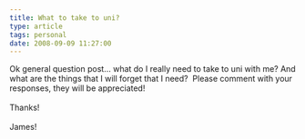 ```yaml
---
title: What to take to uni?
type: article
tags: personal
date: 2008-09-09 11:27:00
---
```

Ok general question post... what do I really need to take to uni with me? And what are the things that I will forget that I need? &nbsp;Please comment with your responses, they will be&nbsp;appreciated!<br /><br />Thanks!<br /><br />James!<div class="blogger-post-footer"><img width='1' height='1' src='https://blogger.googleusercontent.com/tracker/31453821-4621611244743418603?l=www.jamesdoc.co.uk' alt='' /></div>
